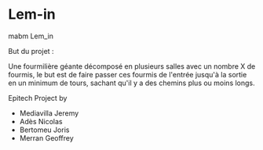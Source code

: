 Lem-in
======

mabm Lem_in

But du projet :

Une fourmilière géante décomposé en plusieurs salles avec un nombre X de fourmis, 
le but est de faire passer ces fourmis de l'entrée jusqu'à la sortie en un minimum de tours, sachant qu'il
y a des chemins plus ou moins longs.

Epitech Project by 
- Mediavilla Jeremy
- Adès Nicolas
- Bertomeu Joris
- Merran Geoffrey
